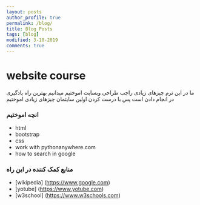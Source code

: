 ```yaml
---
layout: posts
author_profile: true
permalink: /blog/
title: Blog Posts
tags: [blog]
modified: 3-10-2019
comments: true
---
```

# website course
 ما در این ترم چیزهای زیادی راجب طراحی وبسایت اموختیم 
 میدانیم بهترین راه یادگیری در انجام دادن است پس با درست کردن اولین سایتمان چیزهای زیادی اموختیم
### انچه اموختیم
- html
- bootstrap
- css
- work with pythonanywhere.com
- how to search in google
### منابع کمک کننده در این راه
* [wikipedia] (https://www.google.com)
* [yotube] (https://www.yotube.com)
* [w3school] (https://www.w3schools.com)